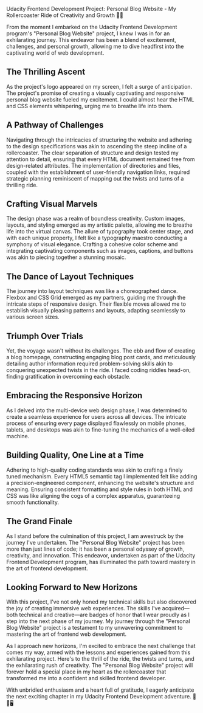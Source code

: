 Udacity Frontend Development Project: Personal Blog Website - My Rollercoaster Ride of Creativity and Growth 🎢🌱

From the moment I embarked on the Udacity Frontend Development program's "Personal Blog Website" project, I knew I was in for an exhilarating journey. This endeavor has been a blend of excitement, challenges, and personal growth, allowing me to dive headfirst into the captivating world of web development.

## The Thrilling Ascent

As the project's logo appeared on my screen, I felt a surge of anticipation. The project's promise of creating a visually captivating and responsive personal blog website fueled my excitement. I could almost hear the HTML and CSS elements whispering, urging me to breathe life into them.

## A Pathway of Challenges

Navigating through the intricacies of structuring the website and adhering to the design specifications was akin to ascending the steep incline of a rollercoaster. The clear separation of structure and design tested my attention to detail, ensuring that every HTML document remained free from design-related attributes. The implementation of directories and files, coupled with the establishment of user-friendly navigation links, required strategic planning reminiscent of mapping out the twists and turns of a thrilling ride.

## Crafting Visual Marvels

The design phase was a realm of boundless creativity. Custom images, layouts, and styling emerged as my artistic palette, allowing me to breathe life into the virtual canvas. The allure of typography took center stage, and with each unique property, I felt like a typography maestro conducting a symphony of visual elegance. Crafting a cohesive color scheme and integrating captivating components such as images, captions, and buttons was akin to piecing together a stunning mosaic.

## The Dance of Layout Techniques

The journey into layout techniques was like a choreographed dance. Flexbox and CSS Grid emerged as my partners, guiding me through the intricate steps of responsive design. Their flexible moves allowed me to establish visually pleasing patterns and layouts, adapting seamlessly to various screen sizes.

## Triumph Over Trials

Yet, the voyage wasn't without its challenges. The ebb and flow of creating a blog homepage, constructing engaging blog post cards, and meticulously detailing author information required problem-solving skills akin to conquering unexpected twists in the ride. I faced coding riddles head-on, finding gratification in overcoming each obstacle.

## Embracing the Responsive Horizon

As I delved into the multi-device web design phase, I was determined to create a seamless experience for users across all devices. The intricate process of ensuring every page displayed flawlessly on mobile phones, tablets, and desktops was akin to fine-tuning the mechanics of a well-oiled machine.

## Building Quality, One Line at a Time

Adhering to high-quality coding standards was akin to crafting a finely tuned mechanism. Every HTML5 semantic tag I implemented felt like adding a precision-engineered component, enhancing the website's structure and meaning. Ensuring consistent formatting and style rules in both HTML and CSS was like aligning the cogs of a complex apparatus, guaranteeing smooth functionality.

## The Grand Finale

As I stand before the culmination of this project, I am awestruck by the journey I've undertaken. The "Personal Blog Website" project has been more than just lines of code; it has been a personal odyssey of growth, creativity, and innovation. This endeavor, undertaken as part of the Udacity Frontend Development program, has illuminated the path toward mastery in the art of frontend development.

## Looking Forward to New Horizons

With this project, I've not only honed my technical skills but also discovered the joy of creating immersive web experiences. The skills I've acquired—both technical and creative—are badges of honor that I wear proudly as I step into the next phase of my journey. My journey through the "Personal Blog Website" project is a testament to my unwavering commitment to mastering the art of frontend web development.

As I approach new horizons, I'm excited to embrace the next challenge that comes my way, armed with the lessons and experiences gained from this exhilarating project. Here's to the thrill of the ride, the twists and turns, and the exhilarating rush of creativity. The "Personal Blog Website" project will forever hold a special place in my heart as the rollercoaster that transformed me into a confident and skilled frontend developer.

With unbridled enthusiasm and a heart full of gratitude, I eagerly anticipate the next exciting chapter in my Udacity Frontend Development adventure. 🚀🎨🖥️



